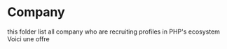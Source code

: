 # Company
this folder list all company who are recruiting profiles in PHP's ecosystem 
Voici une offre
